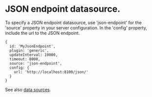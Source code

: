 # JSON endpoint datasource.

To specify a JSON endpoint datasource, use 'json-endpoint' for the 'source' property in your server configuration. In the 'config' property, include the url to the JSON endpoint. 

```
{
  id: 'MyJsonEndpoint',
  plugin: 'generic',
  updateInterval: 10000,
  timeout: 8000,
  source: 'json-endpoint',
  config: {
    url: 'http://localhost:8100/json/'
  }
}
```

See also [data sources](../).
